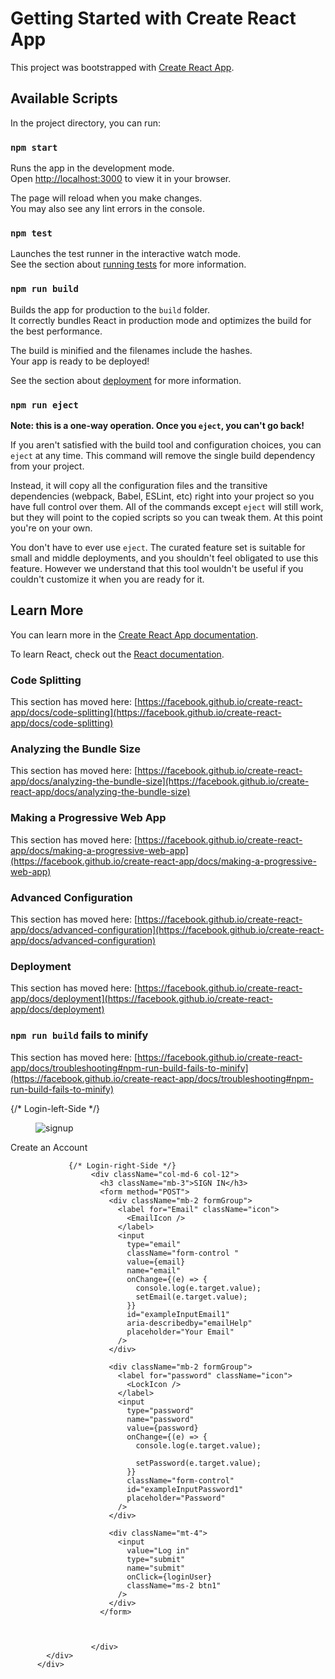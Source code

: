 # Getting Started with Create React App

This project was bootstrapped with [Create React App](https://github.com/facebook/create-react-app).

## Available Scripts

In the project directory, you can run:

### `npm start`

Runs the app in the development mode.\
Open [http://localhost:3000](http://localhost:3000) to view it in your browser.

The page will reload when you make changes.\
You may also see any lint errors in the console.

### `npm test`

Launches the test runner in the interactive watch mode.\
See the section about [running tests](https://facebook.github.io/create-react-app/docs/running-tests) for more information.

### `npm run build`

Builds the app for production to the `build` folder.\
It correctly bundles React in production mode and optimizes the build for the best performance.

The build is minified and the filenames include the hashes.\
Your app is ready to be deployed!

See the section about [deployment](https://facebook.github.io/create-react-app/docs/deployment) for more information.

### `npm run eject`

**Note: this is a one-way operation. Once you `eject`, you can't go back!**

If you aren't satisfied with the build tool and configuration choices, you can `eject` at any time. This command will remove the single build dependency from your project.

Instead, it will copy all the configuration files and the transitive dependencies (webpack, Babel, ESLint, etc) right into your project so you have full control over them. All of the commands except `eject` will still work, but they will point to the copied scripts so you can tweak them. At this point you're on your own.

You don't have to ever use `eject`. The curated feature set is suitable for small and middle deployments, and you shouldn't feel obligated to use this feature. However we understand that this tool wouldn't be useful if you couldn't customize it when you are ready for it.

## Learn More

You can learn more in the [Create React App documentation](https://facebook.github.io/create-react-app/docs/getting-started).

To learn React, check out the [React documentation](https://reactjs.org/).

### Code Splitting

This section has moved here: [https://facebook.github.io/create-react-app/docs/code-splitting](https://facebook.github.io/create-react-app/docs/code-splitting)

### Analyzing the Bundle Size

This section has moved here: [https://facebook.github.io/create-react-app/docs/analyzing-the-bundle-size](https://facebook.github.io/create-react-app/docs/analyzing-the-bundle-size)

### Making a Progressive Web App

This section has moved here: [https://facebook.github.io/create-react-app/docs/making-a-progressive-web-app](https://facebook.github.io/create-react-app/docs/making-a-progressive-web-app)

### Advanced Configuration

This section has moved here: [https://facebook.github.io/create-react-app/docs/advanced-configuration](https://facebook.github.io/create-react-app/docs/advanced-configuration)

### Deployment

This section has moved here: [https://facebook.github.io/create-react-app/docs/deployment](https://facebook.github.io/create-react-app/docs/deployment)

### `npm run build` fails to minify

This section has moved here: [https://facebook.github.io/create-react-app/docs/troubleshooting#npm-run-build-fails-to-minify](https://facebook.github.io/create-react-app/docs/troubleshooting#npm-run-build-fails-to-minify)






 














  <div className="signup-box p-md-5">
                   <div className="row d-flex justify-content-between align-items-center">
                 {/* Login-left-Side */}    
                     <div className="col-md-5 text-center col-12">
                              <figure>
                                  <img src={signup} className=" " alt="signup" />
                              </figure>
                              <NavLink
                                 to="/signup"
                                 className="ms-md-4 text-dark text-center ">
                                 Create an Account
                              </NavLink>
                     </div>

                 {/* Login-right-Side */}
                      <div className="col-md-6 col-12">
                        <h3 className="mb-3">SIGN IN</h3>
                        <form method="POST">
                          <div className="mb-2 formGroup">
                            <label for="Email" className="icon">
                              <EmailIcon />
                            </label>
                            <input
                              type="email"
                              className="form-control "
                              value={email}
                              name="email"
                              onChange={(e) => {
                                console.log(e.target.value);
                                setEmail(e.target.value);
                              }}
                              id="exampleInputEmail1"
                              aria-describedby="emailHelp"
                              placeholder="Your Email"
                            />
                          </div>

                          <div className="mb-2 formGroup">
                            <label for="password" className="icon">
                              <LockIcon />
                            </label>
                            <input
                              type="password"
                              name="password"
                              value={password}
                              onChange={(e) => {
                                console.log(e.target.value);

                                setPassword(e.target.value);
                              }}
                              className="form-control"
                              id="exampleInputPassword1"
                              placeholder="Password"
                            />
                          </div>

                          <div className="mt-4">
                            <input
                              value="Log in"
                              type="submit"
                              name="submit"
                              onClick={loginUser}
                              className="ms-2 btn1"
                            />
                          </div>
                        </form>


                        
                      </div>
            </div>
          </div>
